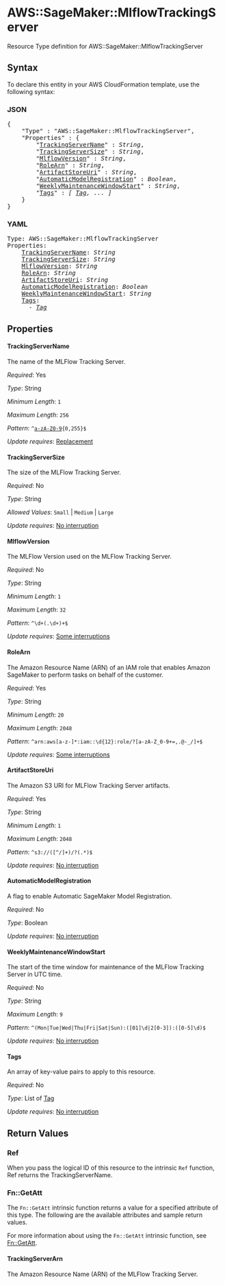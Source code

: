 # AWS::SageMaker::MlflowTrackingServer

Resource Type definition for AWS::SageMaker::MlflowTrackingServer

## Syntax

To declare this entity in your AWS CloudFormation template, use the following syntax:

### JSON

<pre>
{
    "Type" : "AWS::SageMaker::MlflowTrackingServer",
    "Properties" : {
        "<a href="#trackingservername" title="TrackingServerName">TrackingServerName</a>" : <i>String</i>,
        "<a href="#trackingserversize" title="TrackingServerSize">TrackingServerSize</a>" : <i>String</i>,
        "<a href="#mlflowversion" title="MlflowVersion">MlflowVersion</a>" : <i>String</i>,
        "<a href="#rolearn" title="RoleArn">RoleArn</a>" : <i>String</i>,
        "<a href="#artifactstoreuri" title="ArtifactStoreUri">ArtifactStoreUri</a>" : <i>String</i>,
        "<a href="#automaticmodelregistration" title="AutomaticModelRegistration">AutomaticModelRegistration</a>" : <i>Boolean</i>,
        "<a href="#weeklymaintenancewindowstart" title="WeeklyMaintenanceWindowStart">WeeklyMaintenanceWindowStart</a>" : <i>String</i>,
        "<a href="#tags" title="Tags">Tags</a>" : <i>[ <a href="tag.md">Tag</a>, ... ]</i>
    }
}
</pre>

### YAML

<pre>
Type: AWS::SageMaker::MlflowTrackingServer
Properties:
    <a href="#trackingservername" title="TrackingServerName">TrackingServerName</a>: <i>String</i>
    <a href="#trackingserversize" title="TrackingServerSize">TrackingServerSize</a>: <i>String</i>
    <a href="#mlflowversion" title="MlflowVersion">MlflowVersion</a>: <i>String</i>
    <a href="#rolearn" title="RoleArn">RoleArn</a>: <i>String</i>
    <a href="#artifactstoreuri" title="ArtifactStoreUri">ArtifactStoreUri</a>: <i>String</i>
    <a href="#automaticmodelregistration" title="AutomaticModelRegistration">AutomaticModelRegistration</a>: <i>Boolean</i>
    <a href="#weeklymaintenancewindowstart" title="WeeklyMaintenanceWindowStart">WeeklyMaintenanceWindowStart</a>: <i>String</i>
    <a href="#tags" title="Tags">Tags</a>: <i>
      - <a href="tag.md">Tag</a></i>
</pre>

## Properties

#### TrackingServerName

The name of the MLFlow Tracking Server.

_Required_: Yes

_Type_: String

_Minimum Length_: <code>1</code>

_Maximum Length_: <code>256</code>

_Pattern_: <code>^[a-zA-Z0-9](-*[a-zA-Z0-9]){0,255}$</code>

_Update requires_: [Replacement](https://docs.aws.amazon.com/AWSCloudFormation/latest/UserGuide/using-cfn-updating-stacks-update-behaviors.html#update-replacement)

#### TrackingServerSize

The size of the MLFlow Tracking Server.

_Required_: No

_Type_: String

_Allowed Values_: <code>Small</code> | <code>Medium</code> | <code>Large</code>

_Update requires_: [No interruption](https://docs.aws.amazon.com/AWSCloudFormation/latest/UserGuide/using-cfn-updating-stacks-update-behaviors.html#update-no-interrupt)

#### MlflowVersion

The MLFlow Version used on the MLFlow Tracking Server.

_Required_: No

_Type_: String

_Minimum Length_: <code>1</code>

_Maximum Length_: <code>32</code>

_Pattern_: <code>^\d+(\.\d+)+$</code>

_Update requires_: [Some interruptions](https://docs.aws.amazon.com/AWSCloudFormation/latest/UserGuide/using-cfn-updating-stacks-update-behaviors.html#update-some-interrupt)

#### RoleArn

The Amazon Resource Name (ARN) of an IAM role that enables Amazon SageMaker to perform tasks on behalf of the customer.

_Required_: Yes

_Type_: String

_Minimum Length_: <code>20</code>

_Maximum Length_: <code>2048</code>

_Pattern_: <code>^arn:aws[a-z\-]*:iam::\d{12}:role\/?[a-zA-Z_0-9+=,.@\-_\/]+$</code>

_Update requires_: [Some interruptions](https://docs.aws.amazon.com/AWSCloudFormation/latest/UserGuide/using-cfn-updating-stacks-update-behaviors.html#update-some-interrupt)

#### ArtifactStoreUri

The Amazon S3 URI for MLFlow Tracking Server artifacts.

_Required_: Yes

_Type_: String

_Minimum Length_: <code>1</code>

_Maximum Length_: <code>2048</code>

_Pattern_: <code>^s3:\/\/([^\/]+)\/?(.*)$</code>

_Update requires_: [No interruption](https://docs.aws.amazon.com/AWSCloudFormation/latest/UserGuide/using-cfn-updating-stacks-update-behaviors.html#update-no-interrupt)

#### AutomaticModelRegistration

A flag to enable Automatic SageMaker Model Registration.

_Required_: No

_Type_: Boolean

_Update requires_: [No interruption](https://docs.aws.amazon.com/AWSCloudFormation/latest/UserGuide/using-cfn-updating-stacks-update-behaviors.html#update-no-interrupt)

#### WeeklyMaintenanceWindowStart

The start of the time window for maintenance of the MLFlow Tracking Server in UTC time.

_Required_: No

_Type_: String

_Maximum Length_: <code>9</code>

_Pattern_: <code>^(Mon|Tue|Wed|Thu|Fri|Sat|Sun):([01]\d|2[0-3]):([0-5]\d)$</code>

_Update requires_: [No interruption](https://docs.aws.amazon.com/AWSCloudFormation/latest/UserGuide/using-cfn-updating-stacks-update-behaviors.html#update-no-interrupt)

#### Tags

An array of key-value pairs to apply to this resource.

_Required_: No

_Type_: List of <a href="tag.md">Tag</a>

_Update requires_: [No interruption](https://docs.aws.amazon.com/AWSCloudFormation/latest/UserGuide/using-cfn-updating-stacks-update-behaviors.html#update-no-interrupt)

## Return Values

### Ref

When you pass the logical ID of this resource to the intrinsic `Ref` function, Ref returns the TrackingServerName.

### Fn::GetAtt

The `Fn::GetAtt` intrinsic function returns a value for a specified attribute of this type. The following are the available attributes and sample return values.

For more information about using the `Fn::GetAtt` intrinsic function, see [Fn::GetAtt](https://docs.aws.amazon.com/AWSCloudFormation/latest/UserGuide/intrinsic-function-reference-getatt.html).

#### TrackingServerArn

The Amazon Resource Name (ARN) of the MLFlow Tracking Server.

